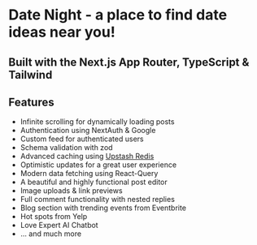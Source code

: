 # Date Night - a place to find date ideas near you!

## Built with the Next.js App Router, TypeScript & Tailwind

## Features

- Infinite scrolling for dynamically loading posts
- Authentication using NextAuth & Google
- Custom feed for authenticated users
- Schema validation with zod
- Advanced caching using [Upstash Redis](https://upstash.com/)
- Optimistic updates for a great user experience
- Modern data fetching using React-Query
- A beautiful and highly functional post editor
- Image uploads & link previews
- Full comment functionality with nested replies
- Blog section with trending events from Eventbrite
- Hot spots from Yelp
- Love Expert AI Chatbot
- ... and much more
